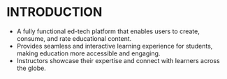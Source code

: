 # INTRODUCTION
* A fully functional ed-tech platform that enables users to create, consume, and rate educational content.
* Provides seamless and interactive learning experience for students, making education more accessible and engaging.
* Instructors showcase their expertise and connect with learners across the globe.
